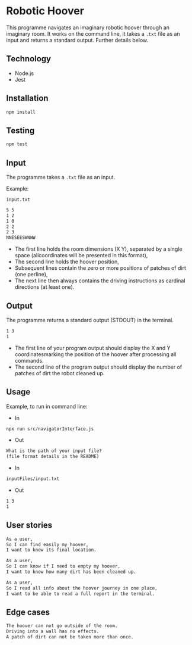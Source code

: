 # Robotic Hoover

This programme navigates an imaginary robotic hoover through an imaginary room. It works on the command line, it takes a `.txt` file as an input and returns a standard output. Further details below.

## Technology

- Node.js
- Jest

## Installation

```md
npm install
```

## Testing

```md
npm test
```

## Input

The programme takes a `.txt` file as an input.

Example:

`input.txt`

```txt
5 5
1 2
1 0
2 2
2 3
NNESEESWNWW
```

- The first line holds the room dimensions (X Y), separated by a single space (allcoordinates will be presented in this format),
- The second line holds the hoover position,
- Subsequent lines contain the zero or more positions of patches of dirt (one perline),
- The next line then always contains the driving instructions as cardinal directions (at least one).

## Output

The programme returns a standard output (STDOUT) in the terminal.

```md
1 3
1
```

- The first line of your program output should display the X and Y coordinatesmarking the position of the hoover after processing all commands.
- The second line of the program output should display the number of patches of dirt the robot cleaned up.

## Usage

Example, to run in command line:

- In

```md
npx run src/navigatorInterface.js
```

- Out

```md
What is the path of your input file?
(file format details in the README)
```

- In

```md
inputFiles/input.txt
```

- Out

```md
1 3
1
```

## User stories

```md
As a user,
So I can find easily my hoover,
I want to know its final location.

As a user,
So I can know if I need to empty my hoover,
I want to know how many dirt has been cleaned up.

As a user,
So I read all info about the hoover journey in one place,
I want to be able to read a full report in the terminal.
```

## Edge cases

```md
The hoover can not go outside of the room.
Driving into a wall has no effects.
A patch of dirt can not be taken more than once.
```
